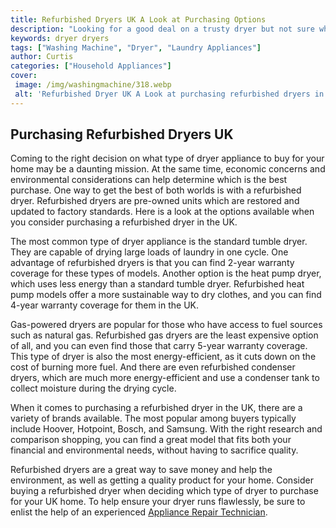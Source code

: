 ```yaml
---
title: Refurbished Dryers UK A Look at Purchasing Options
description: "Looking for a good deal on a trusty dryer but not sure which type to buy Find out more about the different options for purchasing a refurbished dryer in the UK and make sure you get the best deal"
keywords: dryer dryers
tags: ["Washing Machine", "Dryer", "Laundry Appliances"]
author: Curtis
categories: ["Household Appliances"]
cover: 
 image: /img/washingmachine/318.webp
 alt: 'Refurbished Dryer UK A Look at purchasing refurbished dryers in the United Kingdom'
---
```

## Purchasing Refurbished Dryers UK 

Coming to the right decision on what type of dryer appliance to buy for your home may be a daunting mission. At the same time, economic concerns and environmental considerations can help determine which is the best purchase. One way to get the best of both worlds is with a refurbished dryer. Refurbished dryers are pre-owned units which are restored and updated to factory standards. Here is a look at the options available when you consider purchasing a refurbished dryer in the UK. 

The most common type of dryer appliance is the standard tumble dryer. They are capable of drying large loads of laundry in one cycle. One advantage of refurbished dryers is that you can find 2-year warranty coverage for these types of models. Another option is the heat pump dryer, which uses less energy than a standard tumble dryer. Refurbished heat pump models offer a more sustainable way to dry clothes, and you can find 4-year warranty coverage for them in the UK. 

Gas-powered dryers are popular for those who have access to fuel sources such as natural gas. Refurbished gas dryers are the least expensive option of all, and you can even find those that carry 5-year warranty coverage. This type of dryer is also the most energy-efficient, as it cuts down on the cost of burning more fuel. And there are even refurbished condenser dryers, which are much more energy-efficient and use a condenser tank to collect moisture during the drying cycle. 

When it comes to purchasing a refurbished dryer in the UK, there are a variety of brands available. The most popular among buyers typically include Hoover, Hotpoint, Bosch, and Samsung. With the right research and comparison shopping, you can find a great model that fits both your financial and environmental needs, without having to sacrifice quality. 

Refurbished dryers are a great way to save money and help the environment, as well as getting a quality product for your home. Consider buying a refurbished dryer when deciding which type of dryer to purchase for your UK home. To help ensure your dryer runs flawlessly, be sure to enlist the help of an experienced [Appliance Repair Technician](./pages/appliance-repair-technicians).

